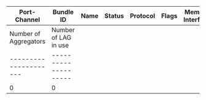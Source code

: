 


| Port-Channel | Bundle ID | Name | Status | Protocol | Flags | Member Interface | Memeber Bundled | Member Flags |
| ------------ | --------- | ---- | ------ | -------- | ----- | ---------------- | --------------- | ------------ |
| Number of Aggregators | Number of LAG in use |
| --------------------- | -------------------- |
| 0 | 0 |
